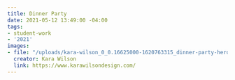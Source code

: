 ```yaml
---
title: Dinner Party
date: 2021-05-12 13:49:00 -04:00
tags:
- student-work
- '2021'
images:
- file: "/uploads/kara-wilson_0_0.16625000-1620763315_dinner-party-hero.png"
  creator: Kara Wilson
  link: https://www.karawilsondesign.com/
---
```


